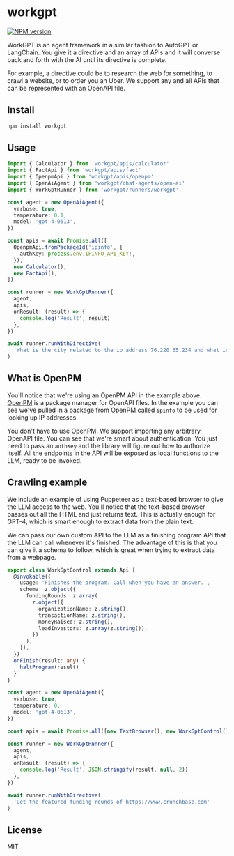 # workgpt

[![NPM version](https://img.shields.io/npm/v/workgpt?color=a1b858&label=)](https://www.npmjs.com/package/workgpt)

WorkGPT is an agent framework in a similar fashion to AutoGPT or LangChain. You give it a directive and an array of APIs and it will converse back and forth with the AI until its directive is complete.

For example, a directive could be to research the web for something, to crawl a website, or to order you an Uber. We support any and all APIs that can be represented with an OpenAPI file.

## Install

```bash
npm install workgpt
```

## Usage

```typescript
import { Calculator } from 'workgpt/apis/calculator'
import { FactApi } from 'workgpt/apis/fact'
import { OpenpmApi } from 'workgpt/apis/openpm'
import { OpenAiAgent } from 'workgpt/chat-agents/open-ai'
import { WorkGptRunner } from 'workgpt/runners/workgpt'

const agent = new OpenAiAgent({
  verbose: true,
  temperature: 0.1,
  model: 'gpt-4-0613',
})

const apis = await Promise.all([
  OpenpmApi.fromPackageId('ipinfo', {
    authKey: process.env.IPINFO_API_KEY!,
  }),
  new Calculator(),
  new FactApi(),
])

const runner = new WorkGptRunner({
  agent,
  apis,
  onResult: (result) => {
    console.log('Result', result)
  },
})

await runner.runWithDirective(
  'What is the city related to the ip address 76.220.35.234 and what is the population of that city?'
)
```

## What is OpenPM

You'll notice that we're using an OpenPM API in the example above. [OpenPM](https://openpm.ai) is a package manager for OpenAPI files. In the example you can see we've pulled in a package from OpenPM called `ipinfo` to be used for looking up IP addresses. 

You don't have to use OpenPM. We support importing any arbitrary OpenAPI file. You can see that we're smart about authentication. You just need to pass an `authKey` and the library will figure out how to authorize itself. All the endpoints in the API will be exposed as local functions to the LLM, ready to be invoked.

## Crawling example

We include an example of using Puppeteer as a text-based browser to give the LLM access to the web. You'll notice that the text-based browser passes out all the HTML and just returns text. This is actually enough for GPT-4, which is smart enough to extract data from the plain text.

We can pass our own custom API to the LLM as a finishing program API that the LLM can call whenever it's finished. The advantage of this is that you can give it a schema to follow, which is great when trying to extract data from a webpage.

```typescript
export class WorkGptControl extends Api {
  @invokable({
    usage: 'Finishes the program. Call when you have an answer.',
    schema: z.object({
      fundingRounds: z.array(
        z.object({
          organizationName: z.string(),
          transactionName: z.string(),
          moneyRaised: z.string(),
          leadInvestors: z.array(z.string()),
        })
      ),
    }),
  })
  onFinish(result: any) {
    haltProgram(result)
  }
}

const agent = new OpenAiAgent({
  verbose: true,
  temperature: 0,
  model: 'gpt-4-0613',
})

const apis = await Promise.all([new TextBrowser(), new WorkGptControl()])

const runner = new WorkGptRunner({
  agent,
  apis,
  onResult: (result) => {
    console.log('Result', JSON.stringify(result, null, 2))
  },
})

await runner.runWithDirective(
  'Get the featured funding rounds of https://www.crunchbase.com'
)
```


## License

MIT
